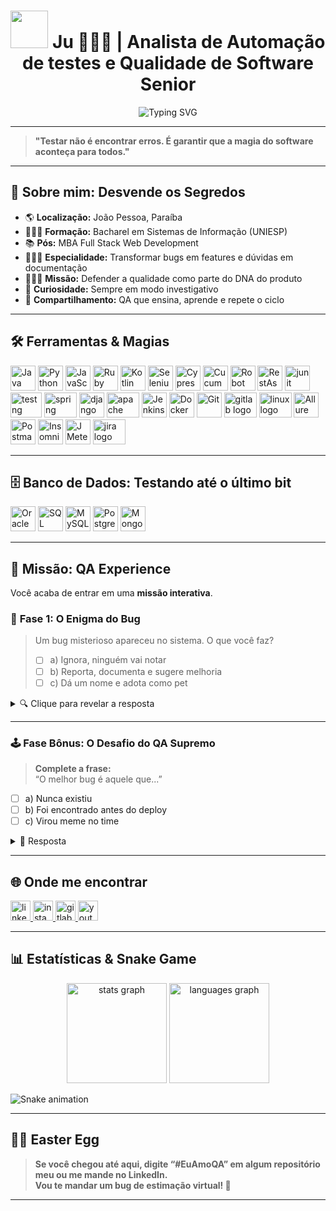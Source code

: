<!--
    Parabéns, você encontrou o primeiro bug: o código-fonte do README!
    Se chegou até aqui, comente #EuAmoQA em algum repositório meu!
-->

<h1 align="center">
<img src="https://media.giphy.com/media/3o7TKtnuHOHHUjR38Y/giphy.gif" width="60"/>
 Ju 👩🏾‍💻 | Analista de Automação de testes e Qualidade de Software Senior
</h1>

<p align="center">
  <img src="https://readme-typing-svg.demolab.com?font=Fira+Code&pause=1000&color=F7A41D&center=true&vCenter=true&width=435&lines=Testar+%3D+Transformar+caos+em+magia!;QA+%7C+Test+Automation+%7C+Curiosidade+Infinita" alt="Typing SVG" />
</p>

---


> **"Testar não é encontrar erros. É garantir que a magia do software aconteça para todos."**

---

## 🧩 Sobre mim: Desvende os Segredos

- 🌎 **Localização:** João Pessoa, Paraíba
- 👩🏾‍🎓 **Formação:** Bacharel em Sistemas de Informação (UNIESP)
- 📚 **Pós:** MBA Full Stack Web Development
- 👩🏾‍💻 **Especialidade:** Transformar bugs em features e dúvidas em documentação
- 🦸🏾‍♀️ **Missão:** Defender a qualidade como parte do DNA do produto
- 🧠 **Curiosidade:** Sempre em modo investigativo
- 🤝 **Compartilhamento:** QA que ensina, aprende e repete o ciclo

---


## 🛠️ Ferramentas & Magias

<div align="left">
  <!-- Linguagens -->
  <img src="https://cdn.jsdelivr.net/gh/devicons/devicon/icons/java/java-original.svg" height="40" alt="Java" />
  <img src="https://cdn.jsdelivr.net/gh/devicons/devicon/icons/python/python-original.svg" height="40" alt="Python" />
  <img src="https://cdn.jsdelivr.net/gh/devicons/devicon/icons/javascript/javascript-original.svg" height="40" alt="JavaScript" />
  <img src="https://cdn.jsdelivr.net/gh/devicons/devicon/icons/ruby/ruby-original.svg" height="40" alt="Ruby" />
  <img src="https://cdn.jsdelivr.net/gh/devicons/devicon/icons/kotlin/kotlin-original.svg" height="40" alt="Kotlin" />
  <!-- Frameworks -->
  <img src="https://www.svgrepo.com/show/354321/selenium.svg" height="40" alt="Selenium" />
  <img src="https://images.ctfassets.net/q5gr0s7pk997/Th8458WoDPgh1xOcYjv4Q/b2328d538c7d499853bfff3ac11540c5/Cypress.png" height="40" alt="Cypress" />
  <img src="https://i.pinimg.com/originals/87/e8/49/87e8491cdd5ee5dacf3059f0c0832ce7.png" height="40" alt="Cucumber" />
  <img src="https://cdn.jsdelivr.net/npm/simple-icons@4.19.0/icons/robotframework.svg" height="40" alt="Robot Framework" />
  <img src="https://miro.medium.com/max/400/1*dbeTcEaIPgyZZ6aaC519RQ.png" height="40" alt="RestAssured" />
  <img src="https://avatars.githubusercontent.com/u/874086?s=280&v=4" height="40" width="40" alt="junit logo"  />
  <img src="https://miro.medium.com/v2/resize:fit:1400/0*dFo1UG3-Ho4gqqQ9.png" height="40" width="50" alt="testng logo"  />
  <img src="https://cdn.jsdelivr.net/gh/devicons/devicon/icons/spring/spring-original.svg" height="40" width="52" alt="spring logo"  />
  <img src="https://www.svgrepo.com/show/353657/django-icon.svg" height="40" width="40" alt="django logo"/>
  <img src="https://cdn.jsdelivr.net/gh/devicons/devicon/icons/apache/apache-original.svg" height="40" width="52" alt="apache logo"  />
  <!-- CI/CD, DevOps -->
  <img src="https://upload.wikimedia.org/wikipedia/commons/thumb/e/e9/Jenkins_logo.svg/1200px-Jenkins_logo.svg.png" height="40" alt="Jenkins" />
  <img src="https://cdn.jsdelivr.net/gh/devicons/devicon/icons/docker/docker-original.svg" height="40" alt="Docker" />
  <img src="https://upload.wikimedia.org/wikipedia/commons/thumb/3/3f/Git_icon.svg/1024px-Git_icon.svg.png" height="40" alt="Git" />
  <img src="https://cdn.jsdelivr.net/gh/devicons/devicon/icons/gitlab/gitlab-original.svg" height="40" width="52" alt="gitlab logo"  />
  <img src="https://upload.wikimedia.org/wikipedia/commons/thumb/f/f1/Icons8_flat_linux.svg/1200px-Icons8_flat_linux.svg.png" height="40" width="52" alt="linux logo"/>
  <!-- Testes, Relatórios -->
  <img src="https://qagroovers.files.wordpress.com/2019/06/images.png" height="40" alt="Allure" />
  <img src="https://www.svgrepo.com/show/354202/postman-icon.svg" height="40" alt="Postman" />
  <img src="https://www.applivery.com/wp-content/uploads/2024/09/Insomnia.png" height="40" alt="Insomnia" />
  <img src="https://jmeter.apache.org/images/jmeter_square.png" height="40" alt="JMeter" />
  <img src="https://cdn.jsdelivr.net/gh/devicons/devicon/icons/jira/jira-original.svg" height="40" width="52" alt="jira logo"  />
</div>

---

## 🗄️ Banco de Dados: Testando até o último bit

<div align="left">
  <img src="https://cdn.jsdelivr.net/gh/devicons/devicon/icons/oracle/oracle-original.svg" height="40" alt="Oracle" />
  <img src="https://cdn.jsdelivr.net/gh/devicons/devicon/icons/microsoftsqlserver/microsoftsqlserver-plain.svg" height="40" alt="SQL Server" />
  <img src="https://cdn.jsdelivr.net/gh/devicons/devicon/icons/mysql/mysql-original.svg" height="40" alt="MySQL" />
  <img src="https://cdn.jsdelivr.net/gh/devicons/devicon/icons/postgresql/postgresql-original.svg" height="40" alt="PostgreSQL" />
  <img src="https://cdn.jsdelivr.net/gh/devicons/devicon/icons/mongodb/mongodb-original.svg" height="40" alt="MongoDB" />
</div>

---

## 🧩 **Missão: QA Experience**

Você acaba de entrar em uma **missão interativa**.

### 🎲 **Fase 1: O Enigma do Bug**
> Um bug misterioso apareceu no sistema. O que você faz?
> - [ ] a) Ignora, ninguém vai notar
> - [ ] b) Reporta, documenta e sugere melhoria
> - [ ] c) Dá um nome e adota como pet 

<details>
  <summary>🔍 Clique para revelar a resposta</summary>
  <br>
  <b>Se você escolheu "b" ou "c", avance para a próxima fase!</b>
  <br>
  <i>Se escolheu "a", volte 3 casas e repense sua carreira QA 😅</i>
</details>

---

### 🕹️ **Fase Bônus: O Desafio do QA Supremo**

> **Complete a frase:**  
> “O melhor bug é aquele que...”

- [ ] a) Nunca existiu
- [ ] b) Foi encontrado antes do deploy
- [ ] c) Virou meme no time

<details>
  <summary>👾 Resposta</summary>
  <br>
  <b>Todos estão certos, mas só quem é QA raiz sabe que a resposta é: “O melhor bug é aquele que ensina algo novo!”</b>
</details>

---

## 🌐 Onde me encontrar

<div align="left">
  <a href="https://www.linkedin.com/in/jussaragranja/" target="_blank">
    <img src="https://raw.githubusercontent.com/maurodesouza/profile-readme-generator/master/src/assets/icons/social/linkedin/default.svg" width="32" height="32" alt="linkedin logo" />
  </a>
  <a href="https://www.instagram.com/jussaragranja/" target="_blank">
    <img src="https://raw.githubusercontent.com/maurodesouza/profile-readme-generator/master/src/assets/icons/social/instagram/default.svg" width="32" height="32" alt="instagram logo" />
  </a>
  <a href="https://gitlab.com/jussaragranja/" target="_blank">
    <img src="https://cdn.jsdelivr.net/gh/devicons/devicon/icons/gitlab/gitlab-original.svg" width="32" height="32" alt="gitlab logo" />
  </a>
  <a href="https://www.youtube.com/channel/UCk9diY3H_wU3bzj42i6NCaw" target="_blank">
    <img src="https://raw.githubusercontent.com/maurodesouza/profile-readme-generator/master/src/assets/icons/social/youtube/default.svg" width="32" height="32" alt="youtube logo" />
  </a>
</div>

---


## 📊 Estatísticas & Snake Game

<div align="center">
  <img src="https://github-readme-stats.vercel.app/api?username=jussaragranja&show_icons=true&theme=codeSTACKr" height="160" alt="stats graph" />
  <img src="https://github-readme-stats.vercel.app/api/top-langs/?username=jussaragranja&card_width=320&langs_count=5&theme=codeSTACKr" height="160" alt="languages graph" />
</div>

![Snake animation](https://github.com/jussaragranja/jussaragranja-zup/blob/output/snake.svg)

---

## 🧙‍♀️ Easter Egg

> **Se você chegou até aqui, digite “#EuAmoQA” em algum repositório meu ou me mande no LinkedIn.  
> Vou te mandar um bug de estimação virtual! 🐞**

---

<!--
    Parabéns, você passou no teste de leitura do README!
    Se encontrou algum bug, reporte nos issues. Se não encontrou, parabéns: QA aprovado!
-->
